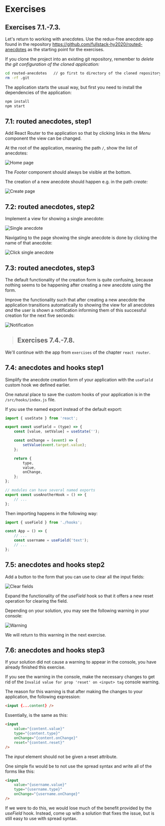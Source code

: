 # Exercises

## Exercises 7.1.-7.3.

Let's return to working with anecdotes. Use the redux-free anecdote app found in the repository https://github.com/fullstack-hy2020/routed-anecdotes as the starting point for the exercises.

If you clone the project into an existing git repository, remember to _delete the git configuration of the cloned application:_

```bash
cd routed-anecdotes   // go first to directory of the cloned repository
rm -rf .git
```

The application starts the usual way, but first you need to install the dependencies of the application:

```bash
npm install
npm start
```

## 7.1: routed anecdotes, step1

Add React Router to the application so that by clicking links in the _Menu_ component the view can be changed.

At the root of the application, meaning the path `/`, show the list of anecdotes:

![Home page](./readmeimg/40.png)

The _Footer_ component should always be visible at the bottom.

The creation of a new anecdote should happen e.g. in the path _create:_

![Create page](./readmeimg/41.png)

## 7.2: routed anecdotes, step2

Implement a view for showing a single anecdote:

![Single anecdote](./readmeimg/42.png)

Navigating to the page showing the single anecdote is done by clicking the name of that anecdote:

![Click single anecdote](./readmeimg/43.png)

## 7.3: routed anecdotes, step3

The default functionality of the creation form is quite confusing, because nothing seems to be happening after creating a new anecdote using the form.

Improve the functionality such that after creating a new anecdote the application transitions automatically to showing the view for all anecdotes _and_ the user is shown a notification informing them of this successful creation for the next five seconds:

![Notification](./readmeimg/44.png)

> ## Exercises 7.4.-7.8.

We'll continue with the app from `exercises` of the chapter `react router`.

## 7.4: anecdotes and hooks step1

Simplify the anecdote creation form of your application with the `useField` custom hook we defined earlier.

One natural place to save the custom hooks of your application is in the `/src/hooks/index.js` file.

If you use the named export instead of the default export:

```js
import { useState } from 'react';

export const useField = (type) => {
    const [value, setValue] = useState('');

    const onChange = (event) => {
        setValue(event.target.value);
    };

    return {
        type,
        value,
        onChange,
    };
};

// modules can have several named exports
export const useAnotherHook = () => {
    // ...
};
```

Then importing happens in the following way:

```js
import { useField } from './hooks';

const App = () => {
    // ...
    const username = useField('text');
    // ...
};
```

## 7.5: anecdotes and hooks step2

Add a button to the form that you can use to clear all the input fields:

![Clear fields](./readmeimg/61ea.png)

Expand the functionality of the _useField_ hook so that it offers a new reset operation for clearing the field.

Depending on your solution, you may see the following warning in your console:

![Warning](./readmeimg/62ea.png)

We will return to this warning in the next exercise.

## 7.6: anecdotes and hooks step3

If your solution did not cause a warning to appear in the console, you have already finished this exercise.

If you see the warning in the console, make the necessary changes to get rid of the `Invalid value for prop 'reset' on <input> tag` console warning.

The reason for this warning is that after making the changes to your application, the following expression:

```html
<input {...content} />
```

Essentially, is the same as this:

```html
<input
    value="{content.value}"
    type="{content.type}"
    onChange="{content.onChange}"
    reset="{content.reset}"
/>
```

The _input_ element should not be given a reset attribute.

One simple fix would be to not use the spread syntax and write all of the forms like this:

```html
<input
    value="{username.value}"
    type="{username.type}"
    onChange="{username.onChange}"
/>
```

If we were to do this, we would lose much of the benefit provided by the _useField_ hook. Instead, come up with a solution that fixes the issue, but is still easy to use with spread syntax.
